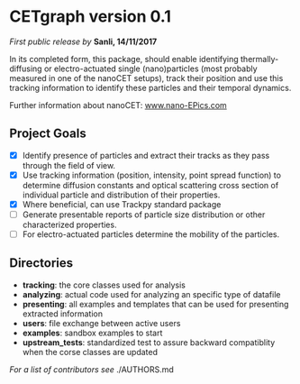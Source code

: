 # CETgraph version 0.1 #
_First public release by_ **Sanli, 14/11/2017**


In its completed form, this package, should enable identifying thermally-diffusing or electro-actuated single (nano)particles (most probably measured in one of the nanoCET setups), track their position and use this tracking information to identify these particles and their temporal dynamics.

Further information about nanoCET: www.nano-EPics.com
## Project Goals ##

*[x] Identify presence of particles and extract their tracks as they pass through the field of view.  
*[x] Use tracking information (position, intensity, point spread function) to determine  diffusion constants and optical scattering cross section of individual particle and distribution of their properties.
*[x] Where beneficial, can use Trackpy standard package
*[ ] Generate presentable reports of particle size distribution or other characterized properties.
*[ ] For electro-actuated particles determine the mobility of the particles.

## Directories ##
* **tracking**: the core classes used for analysis
* **analyzing**: actual code used for analyzing an specific type of datafile
* **presenting**: all examples and templates that can be used for presenting extracted information
* **users**: file exchange between active users
* **examples**: sandbox examples to start
* **upstream_tests**: standardized test to assure backward compatiblity when the corse classes are updated


_For a list of contributors see_ ./AUTHORS.md 
